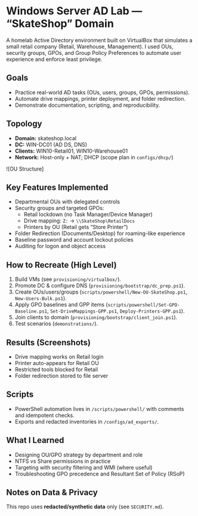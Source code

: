 # Windows Server AD Lab — “SkateShop” Domain

A homelab Active Directory environment built on VirtualBox that simulates a small retail company (Retail, Warehouse, Management). I used OUs, security groups, GPOs, and Group Policy Preferences to automate user experience and enforce least privilege.

## Goals
- Practice real-world AD tasks (OUs, users, groups, GPOs, permissions).
- Automate drive mappings, printer deployment, and folder redirection.
- Demonstrate documentation, scripting, and reproducibility.

## Topology
- **Domain:** skateshop.local
- **DC:** WIN-DC01 (AD DS, DNS)
- **Clients:** WIN10-Retail01, WIN10-Warehouse01
- **Network:** Host-only + NAT; DHCP (scope plan in `configs/dhcp/`)

![OU Structure]

## Key Features Implemented
- Departmental OUs with delegated controls
- Security groups and targeted GPOs:
  - Retail lockdown (no Task Manager/Device Manager)
  - Drive mapping: `Z:` → `\\SkateShop\RetailDocs`
  - Printers by OU (Retail gets “Store Printer”)
- Folder Redirection (Documents/Desktop) for roaming-like experience
- Baseline password and account lockout policies
- Auditing for logon and object access

## How to Recreate (High Level)
1. Build VMs (see `provisioning/virtualbox/`).
2. Promote DC & configure DNS (`provisioning/bootstrap/dc_prep.ps1`).
3. Create OUs/users/groups (`scripts/powershell/New-OU-SkateShop.ps1`, `New-Users-Bulk.ps1`).
4. Apply GPO baselines and GPP items (`scripts/powershell/Set-GPO-Baseline.ps1`, `Set-DriveMappings-GPP.ps1`, `Deploy-Printers-GPP.ps1`).
5. Join clients to domain (`provisioning/bootstrap/client_join.ps1`).
6. Test scenarios (`demonstrations/`).

## Results (Screenshots)
- Drive mapping works on Retail login 
- Printer auto-appears for Retail OU 
- Restricted tools blocked for Retail 
- Folder redirection stored to file server 

## Scripts
- PowerShell automation lives in `/scripts/powershell/` with comments and idempotent checks.
- Exports and redacted inventories in `/configs/ad_exports/`.

## What I Learned
- Designing OU/GPO strategy by department and role
- NTFS vs Share permissions in practice
- Targeting with security filtering and WMI (where useful)
- Troubleshooting GPO precedence and Resultant Set of Policy (RSoP)

## Notes on Data & Privacy
This repo uses **redacted/synthetic data** only (see `SECURITY.md`).

